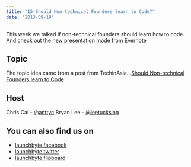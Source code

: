 ```yaml
---
title: "15-Should Non-technical Founders learn to Code?"
date: "2013-09-19"
---
```


This week we talked if non-technical founders should learn how to code. And check out the new [presentation mode](http://blog.evernote.com/blog/2013/09/18/presentation-mode-the-better-way-to-present-your-ideas/) from Evernote

## Topic

The topic idea came from a post from TechinAsia…[Should Non-technical Founders learn to Code](http://www.techinasia.com/should-non-technical-founders-learn-how-to-code/)

## Host

Chris Cai - [@anttyc](https://twitter.com/AnttyC) Bryan Lee - [@leetucksing](https://twitter.com/leetucksing)

## You can also find us on

- [launchbyte facebook](https://www.facebook.com/Launchbyte)
- [launchbyte twitter](https://twitter.com/LaunchByte)
- [launchbyte flipboard](https://flipboard.com/section/launchbyte-bIWT8H)
